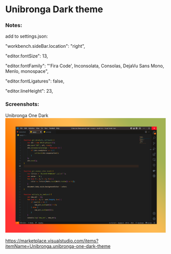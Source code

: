 # Unibronga Dark theme


### Notes:

add to settings.json:

"workbench.sideBar.location": "right",

"editor.fontSize": 13,

"editor.fontFamily": "'Fira Code', Inconsolata, Consolas, DejaVu Sans Mono, Menlo, monospace",

"editor.fontLigatures": false,

"editor.lineHeight": 23,

### Screenshots:

Unibronga One Dark
![JavaScript screenshot](./screenshots/theme.png)



https://marketplace.visualstudio.com/items?itemName=Unibronga.unibronga-one-dark-theme
